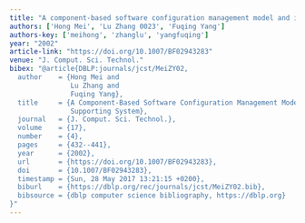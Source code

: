 ```yaml
---
title: "A component-based software configuration management model and its supporting system"
authors: ['Hong Mei', 'Lu Zhang 0023', 'Fuqing Yang']
authors-key: ['meihong', 'zhanglu', 'yangfuqing']
year: "2002"
article-link: "https://doi.org/10.1007/BF02943283"
venue: "J. Comput. Sci. Technol."
bibex: "@article{DBLP:journals/jcst/MeiZY02,
  author    = {Hong Mei and
               Lu Zhang and
               Fuqing Yang},
  title     = {A Component-Based Software Configuration Management Model and Its
               Supporting System},
  journal   = {J. Comput. Sci. Technol.},
  volume    = {17},
  number    = {4},
  pages     = {432--441},
  year      = {2002},
  url       = {https://doi.org/10.1007/BF02943283},
  doi       = {10.1007/BF02943283},
  timestamp = {Sun, 28 May 2017 13:21:15 +0200},
  biburl    = {https://dblp.org/rec/journals/jcst/MeiZY02.bib},
  bibsource = {dblp computer science bibliography, https://dblp.org}
}"
---
```

